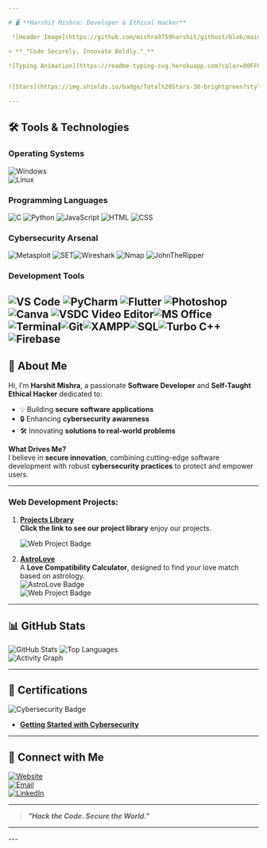 ```yaml
---

# 🖥️ **Harshit Mishra: Developer & Ethical Hacker**  

 ![Header Image](https://github.com/mishra9759harshit/githost/blob/main/images%20(4).jpeg?raw=true)

> **_"Code Securely, Innovate Boldly."_**  

![Typing Animation](https://readme-typing-svg.herokuapp.com?color=00FF00&lines=Hi,+I'm+Harshit+Mishra!;Software+Developer+%26+Ethical+Hacker;Expert+in+C,+Python,+JavaScript;Creating+Secure+and+Innovative+Solutions;Cybersecurity+Enthusiast;Web+Developer+%26+Problem+Solver)  


![Stars](https://img.shields.io/badge/Total%20Stars-30-brightgreen?style=for-the-badge)  ![Followers](https://img.shields.io/github/followers/mishra9759harshit?label=GitHub%20Followers&style=for-the-badge)  ![Profile Views](https://komarev.com/ghpvc/?username=mishra9759harshit&label=Profile%20Views&color=blue&style=for-the-badge)  

---
```


## 🛠️ **Tools & Technologies**  

### **Operating Systems**  
![Windows](https://img.shields.io/badge/Windows-XP,%202000,%207,%208,%2010,%2011-blue?style=flat-square&logo=windows)  
![Linux](https://img.shields.io/badge/Linux-Kali,%20Ubuntu,%20Parrot,%20Debian-blue?style=flat-square&logo=linux)  

### **Programming Languages**  
![C](https://img.shields.io/badge/C-Language-blue?style=flat-square&logo=c)  ![Python](https://img.shields.io/badge/Python-Language-blue?style=flat-square&logo=python)  ![JavaScript](https://img.shields.io/badge/JavaScript-Language-blue?style=flat-square&logo=javascript)  ![HTML](https://img.shields.io/badge/HTML-Markup-blue?style=flat-square&logo=html5)  ![CSS](https://img.shields.io/badge/CSS-Styling-blue?style=flat-square&logo=css3)  

### **Cybersecurity Arsenal** 
![Metasploit](https://img.shields.io/badge/Metasploit-Framework-blue?style=flat-square&logo=metasploit)  ![SET](https://img.shields.io/badge/SET-Social%20Engineering%20Toolkit-blue?style=flat-square)![Wireshark](https://img.shields.io/badge/Wireshark-Network%20Analyzer-blue?style=flat-square&logo=wireshark)  ![Nmap](https://img.shields.io/badge/Nmap-Network%20Scanner-blue?style=flat-square) ![JohnTheRipper](https://img.shields.io/badge/John%20the%20Ripper-Password%20Cracker-blue?style=flat-square)  

### **Development Tools**  
![VS Code](https://img.shields.io/badge/VSCode-Editor-blue?style=flat-square&logo=visualstudiocode)  ![PyCharm](https://img.shields.io/badge/PyCharm-IDE-blue?style=flat-square&logo=pycharm)  ![Flutter](https://img.shields.io/badge/Flutter-Mobile%20Development-blue?style=flat-square&logo=flutter)  ![Photoshop](https://img.shields.io/badge/Photoshop-Design-blue?style=flat-square&logo=adobephotoshop)  ![Canva](https://img.shields.io/badge/Canva-Design-blue?style=flat-square&logo=canva) ![VSDC Video Editor](https://img.shields.io/badge/VSDC%20Video%20Editor-Video%20Editing-orange?style=flat-square&logo=vlc-media-player)![MS Office](https://img.shields.io/badge/MS%20Office-Productivity-blue?style=flat-square&logo=microsoft-office)![Terminal](https://img.shields.io/badge/Terminal-Scripting-black?style=flat-square&logo=windows-terminal)![Git](https://img.shields.io/badge/Git-Version%20Control-orange?style=flat-square&logo=git)![XAMPP](https://img.shields.io/badge/XAMPP-Server%20Management-orange?style=flat-square&logo=xampp)![SQL](https://img.shields.io/badge/SQL-Database-green?style=flat-square&logo=postgresql)![Turbo C++](https://img.shields.io/badge/Turbo%20C++-Programming-blue?style=flat-square&logo=cplusplus)![Firebase](https://img.shields.io/badge/Firebase-Backend-yellow?style=flat-square&logo=firebase)
---

## 🌌 **About Me**  

Hi, I’m **Harshit Mishra**, a passionate **Software Developer** and **Self-Taught Ethical Hacker** dedicated to:  
- 💡 Building **secure software applications**  
- 🔒 Enhancing **cybersecurity awareness**  
- 🛠️ Innovating **solutions to real-world problems**  

**What Drives Me?**  
I believe in **secure innovation**, combining cutting-edge software development with robust **cybersecurity practices** to protect and empower users.  

---
### **Web Development Projects:**  

1. [**Projects Library**](https://mishraharshit.vercel.app/live.html)  
   **Click the link to see our project library** enjoy our projects.
   
   ![Web Project Badge](https://img.shields.io/badge/Visit%20my%20web%20projects-blue?style=flat-square)  

3. [**AstroLove**](https://astrolove.vercel.app/)  
   A **Love Compatibility Calculator**, designed to find your love match based on astrology.  
   ![AstroLove Badge](https://img.shields.io/badge/AstroLove-Love%20Compatibility%20Calculator-blue?style=flat-square&logo=vercel)  
   ![Web Project Badge](https://img.shields.io/badge/Web%20Project-Astrology%20Based%20Calculator-blue?style=flat-square)  
   
---

## 📊 **GitHub Stats**  

![GitHub Stats](https://github-readme-stats.vercel.app/api?username=mishra9759harshit&show_icons=true&theme=radical)  ![Top Languages](https://github-readme-stats.vercel.app/api/top-langs/?username=mishra9759harshit&layout=compact&theme=radical&langs_count=10)  
![Activity Graph](https://github-readme-activity-graph.vercel.app/graph?username=mishra9759harshit&theme=github-dark&hide_border=true)  

---


## 🏅 **Certifications**  

![Cybersecurity Badge](https://images.credly.com/size/160x160/images/50b96632-6cbb-40b7-ac0e-b83f49ff7f94/image.png)  
- **[Getting Started with Cybersecurity](https://www.credly.com/badges/4298d4e7-7f68-42d8-b71d-d0c4222b4fb1/public_url)**  

---

## 🌟 **Connect with Me**  

[![Website](https://img.shields.io/badge/Website-Harshit%20Mishra-blue?style=flat-square&logo=vercel)](https://mishraharshit.vercel.app)  
[![Email](https://img.shields.io/badge/Email-mishra9759harshit@gmail.com-blue?style=flat-square&logo=gmail)](mailto:mishra9759harshit@gmail.com)  
[![LinkedIn](https://img.shields.io/badge/LinkedIn-Harshit%20Mishra-blue?style=flat-square&logo=linkedin)](https://www.linkedin.com/in/harshit-mishra-mr-robot)  

---

> **_"Hack the Code. Secure the World."_**
---
<meta name="description" content="Harshit Mishra: Software Developer, Ethical Hacker, and Cybersecurity Expert. Passionate about building secure and innovative solutions.">
<meta name="keywords" content="Harshit Mishra, Ethical Hacker, Software Developer, Cybersecurity, C Programming, Open Source, GitHub Profile">
---

